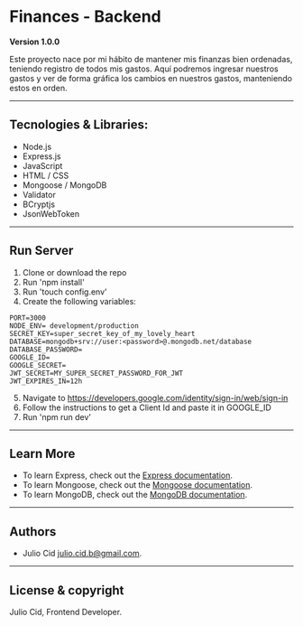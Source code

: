 # Finances - Backend

**Version 1.0.0**

Este proyecto nace por mi hábito de mantener mis finanzas bien ordenadas, teniendo registro de todos mis gastos.
Aquí podremos ingresar nuestros gastos y ver de forma gráfica los cambios en nuestros gastos, manteniendo estos en orden.

---

## Tecnologies & Libraries:

- Node.js
- Express.js
- JavaScript
- HTML / CSS
- Mongoose / MongoDB
- Validator
- BCryptjs
- JsonWebToken

---

## Run Server

1. Clone or download the repo
2. Run 'npm install'
3. Run 'touch config.env'
4. Create the following variables: 
  ```
  PORT=3000
  NODE_ENV= development/production
  SECRET_KEY=super_secret_key_of_my_lovely_heart
  DATABASE=mongodb+srv://user:<password>@.mongodb.net/database
  DATABASE_PASSWORD=
  GOOGLE_ID=
  GOOGLE_SECRET=
  JWT_SECRET=MY_SUPER_SECRET_PASSWORD_FOR_JWT
  JWT_EXPIRES_IN=12h
  ```
5. Navigate to https://developers.google.com/identity/sign-in/web/sign-in
6. Follow the instructions to get a Client Id and paste it in GOOGLE_ID
7. Run 'npm run dev'

---

## Learn More

- To learn Express, check out the [Express documentation](http://expressjs.com/).
- To learn Mongoose, check out the [Mongoose documentation](https://mongoosejs.com/).
- To learn MongoDB, check out the [MongoDB documentation](https://www.mongodb.com/).

---

## Authors

- Julio Cid <julio.cid.b@gmail.com>.

---

## License & copyright

Julio Cid, Frontend Developer.
